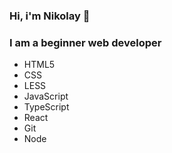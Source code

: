 ### Hi, i'm Nikolay 👋

### I am a beginner web developer
- HTML5
- CSS
- LESS
- JavaScript
- TypeScript
- React
- Git
- Node




